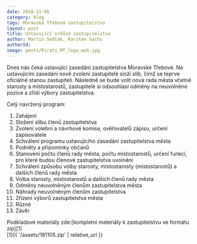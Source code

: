 ```yaml
---
date: 2018-11-05
category: blog
tags: Moravská Třebová zastupitelstvo
layout: post
title: Ustavující schůze zastupitelstva
author: Martin Sedlák, Karsten Sachs
authorId: 
image: posts/Pirati_MT_logo_web.jpg
---
```

Dnes nás čeká ustavující zasedání zastupitelstva Moravské Třebové. Na ustavujícím zasedání nově zvolení zastupitelé složí slib, čímž se teprve oficiálně stanou zastupiteli. Následně se bude volit nová rada města včetně starosty a místostarostů, zastupitelé si odsouhlasí odměny na neuvolněné pozice a zřídí výbory zastupitelstva. 

Celý navržený program:
1.	Zahájení
2.	Složení slibu členů zastupitelstva
3.	Zvolení volební a návrhové komise, ověřovatelů zápisu, určení zapisovatele
4.	Schválení programu ustavujícího zasedání zastupitelstva města
5.	Podněty a připomínky občanů
6.	Stanovení počtu členů rady města, počtu místostarostů, určení funkcí, pro které budou členové zastupitelstva uvolněni
7.	Schválení způsobu volby starosty, místostarosty (místostarostů) a dalších členů rady města
8.	Volba starosty, místostarostů a dalších členů rady města
9.	Odměny neuvolněným členům zastupitelstva města
10.  Náhrady neuvolněným členům zastupitelstva
11.	Zřízení výborů zastupitelstva města
12.	Různé 
13.	Závěr

Podkladové materiály zde:[kompletní materiály k zastupitelstvu ve formátu zip][1]  
[1]{{ '/assets/181105.zip' | relative_url }}
